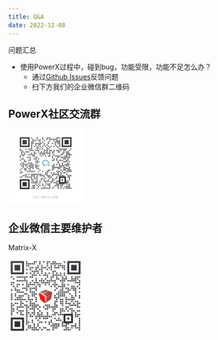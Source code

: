 ```yaml
---
title: Q&A
date: 2022-12-08
---
```



问题汇总

* 使用PowerX过程中，碰到bug，功能受限，功能不足怎么办？
    * 通过[Github Issues](https://github.com/ArtisanCloud/PowerX/issues)反馈问题
    * 扫下方我们的企业微信群二维码

## PowerX社区交流群

<img src="../manual/start/images/contact_me_qr.jpg" alt="请扫我" style="display:inline; width: 150px;"/>


## 企业微信主要维护者

Matrix-X

<img src="../manual/start/images/contact-qr-matrix-x.png" alt="请扫我" style="display:inline; width: 150px;"/>
